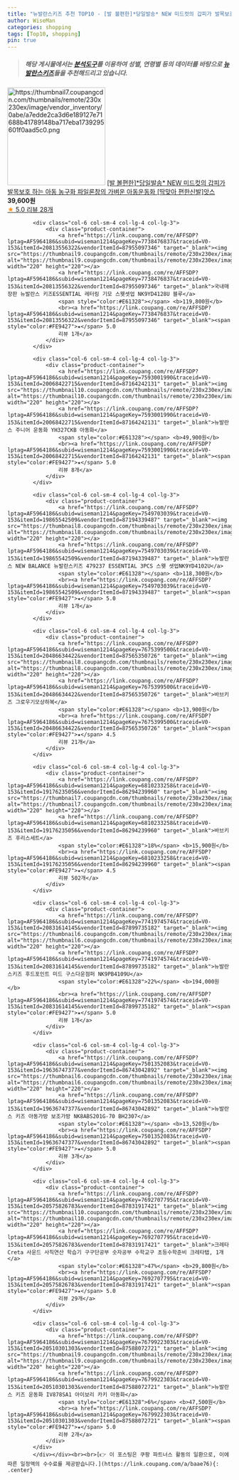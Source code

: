 ```yaml
---
title: "뉴발란스키즈 추천 TOP10 - [발 볼편한]*당일발송* NEW 미드컷의 갑피가 발목보호 하는 아동 농구화 파일론창의 가벼운 아동운동화 [딱맞아 편한신발]앗"
author: WiseMan
categories: shopping
tags: [Top10, shopping]
pin: true
---
```


> ##### 해당 게시물에서는 [**분석도구**](https://itemscout.io/)를 이용하여 **성별**, **연령별** 등의 데이터를 바탕으로 [**뉴발란스키즈**](https://link.coupang.com/a/baae76)들을 추천해드리고 있습니다.
<div class="container"><div class="row">
            <div class="col-6 col-sm-4 col-lg-4 col-lg-3">
                <div class="product-container">
                    <a href="https://link.coupang.com/re/AFFSDP?lptag=AF5964186&subid=wiseman1214&pageKey=6322237032&traceid=V0-153&itemId=13182082448&vendorItemId=80440671052" target="_blank"><img src="https://thumbnail7.coupangcdn.com/thumbnails/remote/230x230ex/image/vendor_inventory/0abe/a7edde2ca3d6e189127e71688b41789148ba717eba1739295601f0aad5c0.png" alt="https://thumbnail7.coupangcdn.com/thumbnails/remote/230x230ex/image/vendor_inventory/0abe/a7edde2ca3d6e189127e71688b41789148ba717eba1739295601f0aad5c0.png" width="220" height="220"></a>
                    <a href="https://link.coupang.com/re/AFFSDP?lptag=AF5964186&subid=wiseman1214&pageKey=6322237032&traceid=V0-153&itemId=13182082448&vendorItemId=80440671052" target="_blank">[발 볼편한]*당일발송* NEW 미드컷의 갑피가 발목보호 하는 아동 농구화 파일론창의 가벼운 아동운동화 [딱맞아 편한신발]앗스</a>
                    <span style="color:#E61328"></span> <b>39,600원</b>
                    <br><a href="https://link.coupang.com/re/AFFSDP?lptag=AF5964186&subid=wiseman1214&pageKey=6322237032&traceid=V0-153&itemId=13182082448&vendorItemId=80440671052" target="_blank"><span style="color:#FE9427">★</span> 5.0
                    리뷰 28개</a>
                </div>
            </div>
            
            <div class="col-6 col-sm-4 col-lg-4 col-lg-3">
                <div class="product-container">
                    <a href="https://link.coupang.com/re/AFFSDP?lptag=AF5964186&subid=wiseman1214&pageKey=7738476837&traceid=V0-153&itemId=20813556322&vendorItemId=87955097346" target="_blank"><img src="https://thumbnail9.coupangcdn.com/thumbnails/remote/230x230ex/image/vendor_inventory/ee2b/9a419965a4078376d3ab0e2190671259a8036e2b12b44591f388b4136fdd.jpg" alt="https://thumbnail9.coupangcdn.com/thumbnails/remote/230x230ex/image/vendor_inventory/ee2b/9a419965a4078376d3ab0e2190671259a8036e2b12b44591f388b4136fdd.jpg" width="220" height="220"></a>
                    <a href="https://link.coupang.com/re/AFFSDP?lptag=AF5964186&subid=wiseman1214&pageKey=7738476837&traceid=V0-153&itemId=20813556322&vendorItemId=87955097346" target="_blank">국내매장판 뉴발란스 키즈ESSENTIAL 레터링 기모 스웻셋업 NK9YD4128U 블루</a>
                    <span style="color:#E61328"></span> <b>119,800원</b>
                    <br><a href="https://link.coupang.com/re/AFFSDP?lptag=AF5964186&subid=wiseman1214&pageKey=7738476837&traceid=V0-153&itemId=20813556322&vendorItemId=87955097346" target="_blank"><span style="color:#FE9427">★</span> 5.0
                    리뷰 1개</a>
                </div>
            </div>
            
            <div class="col-6 col-sm-4 col-lg-4 col-lg-3">
                <div class="product-container">
                    <a href="https://link.coupang.com/re/AFFSDP?lptag=AF5964186&subid=wiseman1214&pageKey=7593001990&traceid=V0-153&itemId=20068422715&vendorItemId=87164242131" target="_blank"><img src="https://thumbnail10.coupangcdn.com/thumbnails/remote/230x230ex/image/vendor_inventory/c83e/b140e2ad921ca5475e43006d1d223a1b80ad21dea1b8e723e9f357cc9103.jpg" alt="https://thumbnail10.coupangcdn.com/thumbnails/remote/230x230ex/image/vendor_inventory/c83e/b140e2ad921ca5475e43006d1d223a1b80ad21dea1b8e723e9f357cc9103.jpg" width="220" height="220"></a>
                    <a href="https://link.coupang.com/re/AFFSDP?lptag=AF5964186&subid=wiseman1214&pageKey=7593001990&traceid=V0-153&itemId=20068422715&vendorItemId=87164242131" target="_blank">뉴발란스 주니어 운동화 YH327CKB 아동화</a>
                    <span style="color:#E61328"></span> <b>49,900원</b>
                    <br><a href="https://link.coupang.com/re/AFFSDP?lptag=AF5964186&subid=wiseman1214&pageKey=7593001990&traceid=V0-153&itemId=20068422715&vendorItemId=87164242131" target="_blank"><span style="color:#FE9427">★</span> 5.0
                    리뷰 8개</a>
                </div>
            </div>
            
            <div class="col-6 col-sm-4 col-lg-4 col-lg-3">
                <div class="product-container">
                    <a href="https://link.coupang.com/re/AFFSDP?lptag=AF5964186&subid=wiseman1214&pageKey=7549703039&traceid=V0-153&itemId=19865542509&vendorItemId=87194339487" target="_blank"><img src="https://thumbnail8.coupangcdn.com/thumbnails/remote/230x230ex/image/vendor_inventory/eeee/8ba123bf41c8723851c50fd0399d0f4ef98992896aba50ef1166d00389a0.JPG" alt="https://thumbnail8.coupangcdn.com/thumbnails/remote/230x230ex/image/vendor_inventory/eeee/8ba123bf41c8723851c50fd0399d0f4ef98992896aba50ef1166d00389a0.JPG" width="220" height="220"></a>
                    <a href="https://link.coupang.com/re/AFFSDP?lptag=AF5964186&subid=wiseman1214&pageKey=7549703039&traceid=V0-153&itemId=19865542509&vendorItemId=87194339487" target="_blank">뉴발란스 NEW BALANCE 뉴발란스키즈 479237 ESSENTIAL 3PCS 스웻 셋업NK9YD4102U</a>
                    <span style="color:#E61328"></span> <b>118,300원</b>
                    <br><a href="https://link.coupang.com/re/AFFSDP?lptag=AF5964186&subid=wiseman1214&pageKey=7549703039&traceid=V0-153&itemId=19865542509&vendorItemId=87194339487" target="_blank"><span style="color:#FE9427">★</span> 5.0
                    리뷰 1개</a>
                </div>
            </div>
            
            <div class="col-6 col-sm-4 col-lg-4 col-lg-3">
                <div class="product-container">
                    <a href="https://link.coupang.com/re/AFFSDP?lptag=AF5964186&subid=wiseman1214&pageKey=7675399500&traceid=V0-153&itemId=20486634422&vendorItemId=87565350726" target="_blank"><img src="https://thumbnail8.coupangcdn.com/thumbnails/remote/230x230ex/image/vendor_inventory/7867/6ae0fdb2e3f3b3c1d0ee359388b6398f19e70e4e9ef937c437bc015aa175.jpg" alt="https://thumbnail8.coupangcdn.com/thumbnails/remote/230x230ex/image/vendor_inventory/7867/6ae0fdb2e3f3b3c1d0ee359388b6398f19e70e4e9ef937c437bc015aa175.jpg" width="220" height="220"></a>
                    <a href="https://link.coupang.com/re/AFFSDP?lptag=AF5964186&subid=wiseman1214&pageKey=7675399500&traceid=V0-153&itemId=20486634422&vendorItemId=87565350726" target="_blank">바브키즈 그로우기모상하복</a>
                    <span style="color:#E61328"></span> <b>13,900원</b>
                    <br><a href="https://link.coupang.com/re/AFFSDP?lptag=AF5964186&subid=wiseman1214&pageKey=7675399500&traceid=V0-153&itemId=20486634422&vendorItemId=87565350726" target="_blank"><span style="color:#FE9427">★</span> 4.5
                    리뷰 21개</a>
                </div>
            </div>
            
            <div class="col-6 col-sm-4 col-lg-4 col-lg-3">
                <div class="product-container">
                    <a href="https://link.coupang.com/re/AFFSDP?lptag=AF5964186&subid=wiseman1214&pageKey=6810233258&traceid=V0-153&itemId=19176235056&vendorItemId=86294239960" target="_blank"><img src="https://thumbnail7.coupangcdn.com/thumbnails/remote/230x230ex/image/vendor_inventory/c0c0/b367c1e848e4757e727ad5b1dfc8f5d2696fcfe9fb6bf588df691ccd5598.jpg" alt="https://thumbnail7.coupangcdn.com/thumbnails/remote/230x230ex/image/vendor_inventory/c0c0/b367c1e848e4757e727ad5b1dfc8f5d2696fcfe9fb6bf588df691ccd5598.jpg" width="220" height="220"></a>
                    <a href="https://link.coupang.com/re/AFFSDP?lptag=AF5964186&subid=wiseman1214&pageKey=6810233258&traceid=V0-153&itemId=19176235056&vendorItemId=86294239960" target="_blank">바브키즈 후리스세트</a>
                    <span style="color:#E61328">18%</span> <b>15,900원</b>
                    <br><a href="https://link.coupang.com/re/AFFSDP?lptag=AF5964186&subid=wiseman1214&pageKey=6810233258&traceid=V0-153&itemId=19176235056&vendorItemId=86294239960" target="_blank"><span style="color:#FE9427">★</span> 4.5
                    리뷰 502개</a>
                </div>
            </div>
            
            <div class="col-6 col-sm-4 col-lg-4 col-lg-3">
                <div class="product-container">
                    <a href="https://link.coupang.com/re/AFFSDP?lptag=AF5964186&subid=wiseman1214&pageKey=7741974574&traceid=V0-153&itemId=20831614145&vendorItemId=87899735182" target="_blank"><img src="https://thumbnail6.coupangcdn.com/thumbnails/remote/230x230ex/image/vendor_inventory/b1bb/fffcba252f6cca926c661b389191c26801017d7872de2c9293123920f961.jpeg" alt="https://thumbnail6.coupangcdn.com/thumbnails/remote/230x230ex/image/vendor_inventory/b1bb/fffcba252f6cca926c661b389191c26801017d7872de2c9293123920f961.jpeg" width="220" height="220"></a>
                    <a href="https://link.coupang.com/re/AFFSDP?lptag=AF5964186&subid=wiseman1214&pageKey=7741974574&traceid=V0-153&itemId=20831614145&vendorItemId=87899735182" target="_blank">뉴발란스키즈 후드포인트 미드 구스다운점퍼 NK9PB4109U</a>
                    <span style="color:#E61328">22%</span> <b>194,000원</b>
                    <br><a href="https://link.coupang.com/re/AFFSDP?lptag=AF5964186&subid=wiseman1214&pageKey=7741974574&traceid=V0-153&itemId=20831614145&vendorItemId=87899735182" target="_blank"><span style="color:#FE9427">★</span> 5.0
                    리뷰 1개</a>
                </div>
            </div>
            
            <div class="col-6 col-sm-4 col-lg-4 col-lg-3">
                <div class="product-container">
                    <a href="https://link.coupang.com/re/AFFSDP?lptag=AF5964186&subid=wiseman1214&pageKey=7501352083&traceid=V0-153&itemId=19636747377&vendorItemId=86743042892" target="_blank"><img src="https://thumbnail6.coupangcdn.com/thumbnails/remote/230x230ex/image/vendor_inventory/4799/e0cb7e7896201e121cdcd21ec88fa69fc6193f45ab40710ac1cd68c73e72.jpg" alt="https://thumbnail6.coupangcdn.com/thumbnails/remote/230x230ex/image/vendor_inventory/4799/e0cb7e7896201e121cdcd21ec88fa69fc6193f45ab40710ac1cd68c73e72.jpg" width="220" height="220"></a>
                    <a href="https://link.coupang.com/re/AFFSDP?lptag=AF5964186&subid=wiseman1214&pageKey=7501352083&traceid=V0-153&itemId=19636747377&vendorItemId=86743042892" target="_blank">뉴발란스 키즈 아동가방 보조가방 NK8ABS201G-70 BH2307</a>
                    <span style="color:#E61328"></span> <b>13,520원</b>
                    <br><a href="https://link.coupang.com/re/AFFSDP?lptag=AF5964186&subid=wiseman1214&pageKey=7501352083&traceid=V0-153&itemId=19636747377&vendorItemId=86743042892" target="_blank"><span style="color:#FE9427">★</span> 5.0
                    리뷰 3개</a>
                </div>
            </div>
            
            <div class="col-6 col-sm-4 col-lg-4 col-lg-3">
                <div class="product-container">
                    <a href="https://link.coupang.com/re/AFFSDP?lptag=AF5964186&subid=wiseman1214&pageKey=7692707795&traceid=V0-153&itemId=20575826783&vendorItemId=87831917421" target="_blank"><img src="https://thumbnail10.coupangcdn.com/thumbnails/remote/230x230ex/image/vendor_inventory/7c3f/fc40a3a02b1ab161525e4a383c39fb835f4b7eb2799695e41a6c3bc8ac08.jpg" alt="https://thumbnail10.coupangcdn.com/thumbnails/remote/230x230ex/image/vendor_inventory/7c3f/fc40a3a02b1ab161525e4a383c39fb835f4b7eb2799695e41a6c3bc8ac08.jpg" width="220" height="220"></a>
                    <a href="https://link.coupang.com/re/AFFSDP?lptag=AF5964186&subid=wiseman1214&pageKey=7692707795&traceid=V0-153&itemId=20575826783&vendorItemId=87831917421" target="_blank">크레타 Creta 사운드 사칙연산 학습기 구구단공부 숫자공부 수학교구 초등수학준비 크레타탭, 1개</a>
                    <span style="color:#E61328">47%</span> <b>29,800원</b>
                    <br><a href="https://link.coupang.com/re/AFFSDP?lptag=AF5964186&subid=wiseman1214&pageKey=7692707795&traceid=V0-153&itemId=20575826783&vendorItemId=87831917421" target="_blank"><span style="color:#FE9427">★</span> 5.0
                    리뷰 29개</a>
                </div>
            </div>
            
            <div class="col-6 col-sm-4 col-lg-4 col-lg-3">
                <div class="product-container">
                    <a href="https://link.coupang.com/re/AFFSDP?lptag=AF5964186&subid=wiseman1214&pageKey=7679922303&traceid=V0-153&itemId=20510301303&vendorItemId=87588072721" target="_blank"><img src="https://thumbnail9.coupangcdn.com/thumbnails/remote/230x230ex/image/vendor_inventory/388a/11a6a3f5145f2c1f13b40540078dfc2ece8b9348b61c14e9779032f03689.jpg" alt="https://thumbnail9.coupangcdn.com/thumbnails/remote/230x230ex/image/vendor_inventory/388a/11a6a3f5145f2c1f13b40540078dfc2ece8b9348b61c14e9779032f03689.jpg" width="220" height="220"></a>
                    <a href="https://link.coupang.com/re/AFFSDP?lptag=AF5964186&subid=wiseman1214&pageKey=7679922303&traceid=V0-153&itemId=20510301303&vendorItemId=87588072721" target="_blank">뉴발란스 키즈 운동화 IV878SA1 아이보리 카키 아동화</a>
                    <span style="color:#E61328">6%</span> <b>47,500원</b>
                    <br><a href="https://link.coupang.com/re/AFFSDP?lptag=AF5964186&subid=wiseman1214&pageKey=7679922303&traceid=V0-153&itemId=20510301303&vendorItemId=87588072721" target="_blank"><span style="color:#FE9427">★</span> 5.0
                    리뷰 2개</a>
                </div>
            </div>
            </div></div><br><br>[👉 이 포스팅은 쿠팡 파트너스 활동의 일환으로, 이에 따른 일정액의 수수료를 제공받습니다.](https://link.coupang.com/a/baae76){: .center}